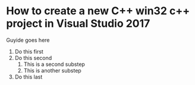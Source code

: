 # How to create a new C++ win32 c++ project in Visual Studio 2017
Guyide goes here
1. Do this first
2. Do this second
    1. This is a second substep
    2. This is another substep
3. Do this last